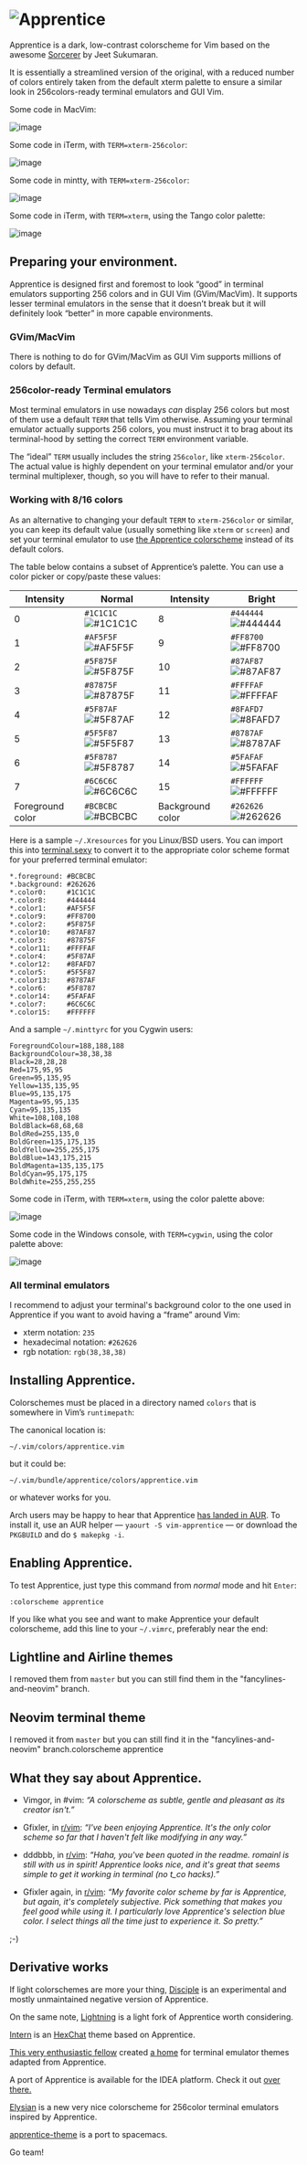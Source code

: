 # ![Apprentice](http://romainl.github.io/Apprentice/images/logo.png)

Apprentice is a dark, low-contrast colorscheme for Vim based on the awesome [Sorcerer](http://www.vim.org/scripts/script.php?script_id=3299) by Jeet Sukumaran.

It is essentially a streamlined version of the original, with a reduced number of colors entirely taken from the default xterm palette to ensure a similar look in 256colors-ready terminal emulators and GUI Vim.

Some code in MacVim:

![image](http://romainl.github.io/Apprentice/images/0macvim.png)

Some code in iTerm, with `TERM=xterm-256color`:

![image](http://romainl.github.io/Apprentice/images/0256term.png)

Some code in mintty, with `TERM=xterm-256color`:

![image](http://romainl.github.io/Apprentice/images/0256mintty.png)

Some code in iTerm, with `TERM=xterm`, using the Tango color palette:

![image](http://romainl.github.io/Apprentice/images/08termtango.png)

## Preparing your environment.

Apprentice is designed first and foremost to look “good” in terminal emulators supporting 256 colors and in GUI Vim (GVim/MacVim). It supports lesser terminal emulators in the sense that it doesn’t break but it will definitely look “better” in more capable environments.

### GVim/MacVim

There is nothing to do for GVim/MacVim as GUI Vim supports millions of colors by default.

### 256color-ready Terminal emulators

Most terminal emulators in use nowadays *can* display 256 colors but most of them use a default `TERM` that tells Vim otherwise. Assuming your terminal emulator actually supports 256 colors, you must instruct it to brag about its terminal-hood by setting the correct `TERM` environment variable.

The “ideal” `TERM` usually includes the string `256color`, like `xterm-256color`. The actual value is highly dependent on your terminal emulator and/or your terminal multiplexer, though, so you will have to refer to their manual.

### Working with 8/16 colors

As an alternative to changing your default `TERM` to `xterm-256color` or similar, you can keep its default value (usually something like `xterm` or `screen`) and set your terminal emulator to use [the Apprentice colorscheme](https://github.com/romainl/iterm2-colorschemes#readme) instead of its default colors.

The table below contains a subset of Apprentice’s palette. You can use a color picker or copy/paste these values:

| Intensity        | Normal                                                                      | Intensity        | Bright                                                                      |
|------------------|-----------------------------------------------------------------------------|------------------|-----------------------------------------------------------------------------|
| 0                | `#1C1C1C` ![#1C1C1C](http://romainl.github.io/Apprentice/images/1c1c1c.png) | 8                | `#444444` ![#444444](http://romainl.github.io/Apprentice/images/444444.png) |
| 1                | `#AF5F5F` ![#AF5F5F](http://romainl.github.io/Apprentice/images/af5f5f.png) | 9                | `#FF8700` ![#FF8700](http://romainl.github.io/Apprentice/images/ff8700.png) |
| 2                | `#5F875F` ![#5F875F](http://romainl.github.io/Apprentice/images/5f875f.png) | 10               | `#87AF87` ![#87AF87](http://romainl.github.io/Apprentice/images/87af87.png) |
| 3                | `#87875F` ![#87875F](http://romainl.github.io/Apprentice/images/87875f.png) | 11               | `#FFFFAF` ![#FFFFAF](http://romainl.github.io/Apprentice/images/ffffaf.png) |
| 4                | `#5F87AF` ![#5F87AF](http://romainl.github.io/Apprentice/images/5f87af.png) | 12               | `#8FAFD7` ![#8FAFD7](http://romainl.github.io/Apprentice/images/8fafd7.png) |
| 5                | `#5F5F87` ![#5F5F87](http://romainl.github.io/Apprentice/images/5f5f87.png) | 13               | `#8787AF` ![#8787AF](http://romainl.github.io/Apprentice/images/8787af.png) |
| 6                | `#5F8787` ![#5F8787](http://romainl.github.io/Apprentice/images/5f8787.png) | 14               | `#5FAFAF` ![#5FAFAF](http://romainl.github.io/Apprentice/images/5fafaf.png) |
| 7                | `#6C6C6C` ![#6C6C6C](http://romainl.github.io/Apprentice/images/6c6c6c.png) | 15               | `#FFFFFF` ![#FFFFFF](http://romainl.github.io/Apprentice/images/ffffff.png) |
| Foreground color | `#BCBCBC` ![#BCBCBC](http://romainl.github.io/Apprentice/images/bcbcbc.png) | Background color | `#262626` ![#262626](http://romainl.github.io/Apprentice/images/262626.png) |

Here is a sample `~/.Xresources` for you Linux/BSD users. You can import this into [terminal.sexy](http://terminal.sexy) to convert it to the appropriate color scheme format for your preferred terminal emulator:

    *.foreground: #BCBCBC
    *.background: #262626
    *.color0:     #1C1C1C
    *.color8:     #444444
    *.color1:     #AF5F5F
    *.color9:     #FF8700
    *.color2:     #5F875F
    *.color10:    #87AF87
    *.color3:     #87875F
    *.color11:    #FFFFAF
    *.color4:     #5F87AF
    *.color12:    #8FAFD7
    *.color5:     #5F5F87
    *.color13:    #8787AF
    *.color6:     #5F8787
    *.color14:    #5FAFAF
    *.color7:     #6C6C6C
    *.color15:    #FFFFFF

And a sample `~/.minttyrc` for you Cygwin users:

    ForegroundColour=188,188,188
    BackgroundColour=38,38,38
    Black=28,28,28
    Red=175,95,95
    Green=95,135,95
    Yellow=135,135,95
    Blue=95,135,175
    Magenta=95,95,135
    Cyan=95,135,135
    White=108,108,108
    BoldBlack=68,68,68
    BoldRed=255,135,0
    BoldGreen=135,175,135
    BoldYellow=255,255,175
    BoldBlue=143,175,215
    BoldMagenta=135,135,175
    BoldCyan=95,175,175
    BoldWhite=255,255,255

Some code in iTerm, with `TERM=xterm`, using the color palette above:

![image](http://romainl.github.io/Apprentice/images/08termapprentice.png)

Some code in the Windows console, with `TERM=cygwin`, using the color palette above:

![image](http://romainl.github.io/Apprentice/images/016console.png)

### All terminal emulators

I recommend to adjust your terminal's background color to the one used in Apprentice if you want to avoid having a “frame” around Vim:

* xterm notation: `235`
* hexadecimal notation: `#262626`
* rgb notation: `rgb(38,38,38)`

## Installing Apprentice.

Colorschemes must be placed in a directory named `colors` that is somewhere in Vim’s `runtimepath`:

The canonical location is:

    ~/.vim/colors/apprentice.vim

but it could be:

    ~/.vim/bundle/apprentice/colors/apprentice.vim

or whatever works for you.

Arch users may be happy to hear that Apprentice [has landed in AUR](https://aur.archlinux.org/packages/vim-apprentice/). To install it, use an AUR helper — `yaourt -S vim-apprentice` — or download the `PKGBUILD` and do `$ makepkg -i`.

## Enabling Apprentice.

To test Apprentice, just type this command from *normal* mode and hit `Enter`:

    :colorscheme apprentice

If you like what you see and want to make Apprentice your default colorscheme, add this line to your `~/.vimrc`, preferably near the end:

## Lightline and Airline themes

I removed them from `master` but you can still find them in the "fancylines-and-neovim" branch.

## Neovim terminal theme

I removed it from `master` but you can still find it in the "fancylines-and-neovim" branch.colorscheme apprentice

## What they say about Apprentice.

* Vimgor, in #vim: *“A colorscheme as subtle, gentle and pleasant as its creator isn't.”*

* Gfixler, in [r/vim](http://www.reddit.com/r/vim/comments/2fws13/syntax_on/cke2ued): *“I've been enjoying Apprentice. It's the only color scheme so far that I haven't felt like modifying in any way.”*

* dddbbb, in [r/vim](http://www.reddit.com/r/vim/comments/2fws13/syntax_on/ckekyg1): *“Haha, you've been quoted in the readme. romainl is still with us in spirit! Apprentice looks nice, and it's great that seems simple to get it working in terminal (no t_co hacks).”*

* Gfixler again, in [r/vim](http://www.reddit.com/r/vim/comments/30dph9/solarizedlike_colorschemes/cprnfxm): *“My favorite color scheme by far is Apprentice, but again, it's completely subjective. Pick something that makes you feel good while using it. I particularly love Apprentice's selection blue color. I select things all the time just to experience it. So pretty.”*

;-)

## Derivative works

If light colorschemes are more your thing, [Disciple](https://github.com/romainl/Disciple) is an experimental and mostly unmaintained negative version of Apprentice.

On the same note, [Lightning](https://github.com/wimstefan/Lightning) is a light fork of Apprentice worth considering.

[Intern](https://github.com/drzel/intern-hexchat-theme) is an [HexChat](https://hexchat.github.io/) theme based on Apprentice.

[This very enthusiastic fellow](https://github.com/xHN35RQ) created [a home](https://github.com/xHN35RQ/apprentice-colorschemes) for terminal emulator themes adapted from Apprentice.

A port of Apprentice is available for the IDEA platform. Check it out [over there.](https://github.com/jpeddicord/apprentice-idea)

[Elysian](https://github.com/nhooyr/elysian.vim) is a new very nice colorscheme for 256color terminal emulators inspired by Apprentice.

[apprentice-theme](https://github.com/sjas/apprentice-theme) is a port to spacemacs.

Go team!
